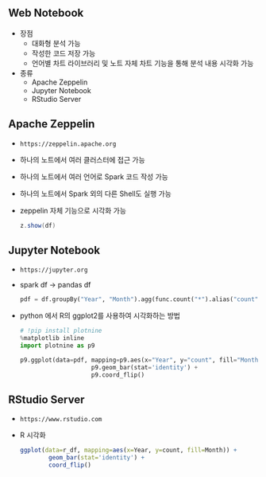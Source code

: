 ## Web Notebook

- 장점
    - 대화형 분석 가능
    - 작성한 코드 저장 가능
    - 언어별 차트 라이브러리 및 노트 자체 차트 기능을 통해 분석 내용 시각화 가능
- 종류
    - Apache Zeppelin
    - Jupyter Notebook
    - RStudio Server

## Apache Zeppelin

- `https://zeppelin.apache.org`
- 하나의 노트에서 여러 클러스터에 접근 가능
- 하나의 노트에서 여러 언어로 Spark 코드 작성 가능
- 하나의 노트에서 Spark 외의 다른 Shell도 실행 가능
- zeppelin 자체 기능으로 시각화 가능
    
    ```scala
    z.show(df)
    ```
    

## Jupyter Notebook

- `https://jupyter.org`
- spark df → pandas df
    
    ```python
    pdf = df.groupBy("Year", "Month").agg(func.count("*").alias("count")).toPandas()
    ```
    
- python 에서 R의 ggplot2를 사용하여 시각화하는 방법
    
    ```python
    # !pip install plotnine
    %matplotlib inline
    import plotnine as p9
    
    p9.ggplot(data=pdf, mapping=p9.aes(x="Year", y="count", fill="Month")) +
    					p9.geom_bar(stat='identity') +
    					p9.coord_flip()
    ```
    

## RStudio Server

- `https://www.rstudio.com`
- R 시각화
    
    ```r
    ggplot(data=r_df, mapping=aes(x=Year, y=count, fill=Month)) + 
    		geom_bar(stat='identity') +
    		coord_flip()
    ```
    